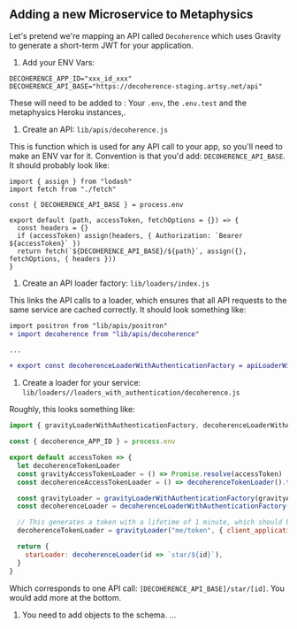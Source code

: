 ## Adding a new Microservice to Metaphysics

Let's pretend we're mapping an API called `Decoherence` which uses Gravity to generate a short-term JWT for your application.

1. Add your ENV Vars:

  ```SH
  DECOHERENCE_APP_ID="xxx_id_xxx"
  DECOHERENCE_API_BASE="https://decoherence-staging.artsy.net/api"
  ```

  These will need to be added to : Your `.env`, the `.env.test` and the metaphysics Heroku instances,.

1. Create an API: `lib/apis/decoherence.js`
  
  This is function which is used for any API call to your app, so you'll need to make an ENV var for it. Convention
  is that you'd add: `DECOHERENCE_API_BASE`. It should probably look like:

  ```
  import { assign } from "lodash"
  import fetch from "./fetch"

  const { DECOHERENCE_API_BASE } = process.env

  export default (path, accessToken, fetchOptions = {}) => {
    const headers = {}
    if (accessToken) assign(headers, { Authorization: `Bearer ${accessToken}` })
    return fetch(`${DECOHERENCE_API_BASE}/${path}`, assign({}, fetchOptions, { headers }))
  }
  ```

1. Create an API loader factory: `lib/loaders/index.js`

  This links the API calls to a loader, which ensures that all API requests to the same service are cached correctly. It should look something like:

  ```diff
  import positron from "lib/apis/positron"
  + import decoherence from "lib/apis/decoherence"

  ...

  + export const decoherenceLoaderWithAuthenticationFactory = apiLoaderWithAuthenticationFactory(decoherence)
  ```

1. Create a loader for your service: `lib/loaders//loaders_with_authentication/decoherence.js`

  Roughly, this looks something like:

  ```js
  import { gravityLoaderWithAuthenticationFactory, decoherenceLoaderWithAuthenticationFactory } from "../api"

  const { decoherence_APP_ID } = process.env

  export default accessToken => {
    let decoherenceTokenLoader
    const gravityAccessTokenLoader = () => Promise.resolve(accessToken)
    const decoherenceAccessTokenLoader = () => decoherenceTokenLoader().then(data => data.token)

    const gravityLoader = gravityLoaderWithAuthenticationFactory(gravityAccessTokenLoader)
    const decoherenceLoader = decoherenceLoaderWithAuthenticationFactory(decoherenceAccessTokenLoader)

    // This generates a token with a lifetime of 1 minute, which should be plenty of time to fulfill a full query.
    decoherenceTokenLoader = gravityLoader("me/token", { client_application_id: decoherence_APP_ID }, { method: "POST" })

    return {
      starLoader: decoherenceLoader(id => `star/${id}`),
    }
  }
  ```

  Which corresponds to one API call: `[DECOHERENCE_API_BASE]/star/[id]`. You would add more at the bottom.

1. You need to add objects to the schema. ...
